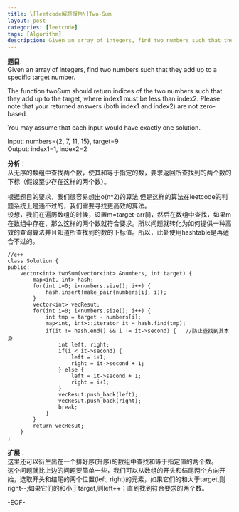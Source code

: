 ```yaml
---
title: \[leetcode解题报告\]Two-Sum
layout: post
categories: [leetcode]
tags: [Algorithm]
description: Given an array of integers, find two numbers such that they add up to a specific target number.
---
```


**题目**:   
Given an array of integers, find two numbers such that they add up to a specific target number.  

The function twoSum should return indices of the two numbers such that they add up to the target, where index1 must be less than index2. Please note that your returned answers (both index1 and index2) are not zero-based.  

You may assume that each input would have exactly one solution.  

Input: numbers={2, 7, 11, 15}, target=9  
Output: index1=1, index2=2

**分析**：  
从无序的数组中查找两个数，使其和等于指定的数，要求返回所查找到的两个数的下标（假设至少存在这样的两个数）。　　

根据题目的要求，我们很容易想出o(n^2)的算法,但是这样的算法在leetcode的判题系统上是通不过的，我们需要寻找更高效的算法。  
设想，我们在遍历数组的时候，设置m=target-arr[i]，然后在数组中查找，如果m在数组中存在，那么这样的两个数就符合要求。所以问题就转化为如何提供一种高效的查询算法并且知道所查找到的数的下标值。所以，此处使用hashtable是再适合不过的。

	//c++
	class Solution {
	public:
	    vector<int> twoSum(vector<int> &numbers, int target) {
	        map<int, int> hash;
	    	for(int i=0; i<numbers.size(); i++) {
	    		hash.insert(make_pair(numbers[i], i));
	    	}
	    	vector<int> vecResut;
	    	for(int i=0; i<numbers.size(); i++) {
	    		int tmp = target - numbers[i];
	    		map<int, int>::iterator it = hash.find(tmp);
	    		if(it != hash.end() && i != it->second) {	//防止查找到其本身
	    			int left, right;
	    			if(i < it->second) {
	    				left = i+1;
	    				right = it->second + 1;
	    			} else {
	    				left = it->second + 1;
	    				right = i+1;
	    			}
	    			vecResut.push_back(left);
	    			vecResut.push_back(right);
	    			break;
	    		}
	    	}
	    	return vecResut;
	    }
	; 

**扩展**：  
这里还可以衍生出在一个排好序(升序)的数组中查找和等于指定值的两个数。  
这个问题就比上边的问题要简单一些，我们可以从数组的开头和结尾两个方向开始，选取开头和结尾的两个位置(left, right)的元素，如果它们的和大于target,则right--;如果它们的和小于target,则left++；直到找到符合要求的两个数。  


-EOF-